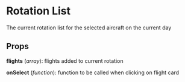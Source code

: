 # Rotation List

The current rotation list for the selected aircraft on the current day

## Props

**flights** (_array_): flights added to current rotation

**onSelect** (_function_): function to be called when clicking on flight card
